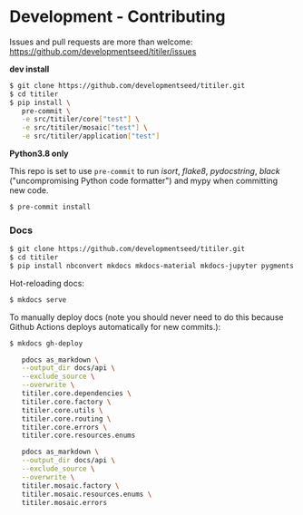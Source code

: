# Development - Contributing

Issues and pull requests are more than welcome: https://github.com/developmentseed/titiler/issues

**dev install**

```bash
$ git clone https://github.com/developmentseed/titiler.git
$ cd titiler
$ pip install \
   pre-commit \
   -e src/titiler/core["test"] \
   -e src/titiler/mosaic["test"] \
   -e src/titiler/application["test"]
```

**Python3.8 only**

This repo is set to use `pre-commit` to run *isort*, *flake8*, *pydocstring*, *black* ("uncompromising Python code formatter") and mypy when committing new code.

```bash
$ pre-commit install
```

### Docs

```bash
$ git clone https://github.com/developmentseed/titiler.git
$ cd titiler
$ pip install nbconvert mkdocs mkdocs-material mkdocs-jupyter pygments pdocs
```

Hot-reloading docs:

```bash
$ mkdocs serve
```

To manually deploy docs (note you should never need to do this because Github
Actions deploys automatically for new commits.):

```bash
$ mkdocs gh-deploy
```

```bash
   pdocs as_markdown \
   --output_dir docs/api \
   --exclude_source \
   --overwrite \
   titiler.core.dependencies \
   titiler.core.factory \
   titiler.core.utils \
   titiler.core.routing \
   titiler.core.errors \
   titiler.core.resources.enums

   pdocs as_markdown \
   --output_dir docs/api \
   --exclude_source \
   --overwrite \
   titiler.mosaic.factory \
   titiler.mosaic.resources.enums \
   titiler.mosaic.errors
```
